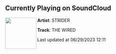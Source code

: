 ## Currently Playing on SoundCloud

[<img align="left" width="100" src="https://i1.sndcdn.com/artworks-000568850420-00t9pg-t500x500.jpg">](https://soundcloud.com/notstrider/the-wired)

**Artist**: STRIDER 

**Track**: THE WIRED

Last updated at 06/29/2023 12:11
